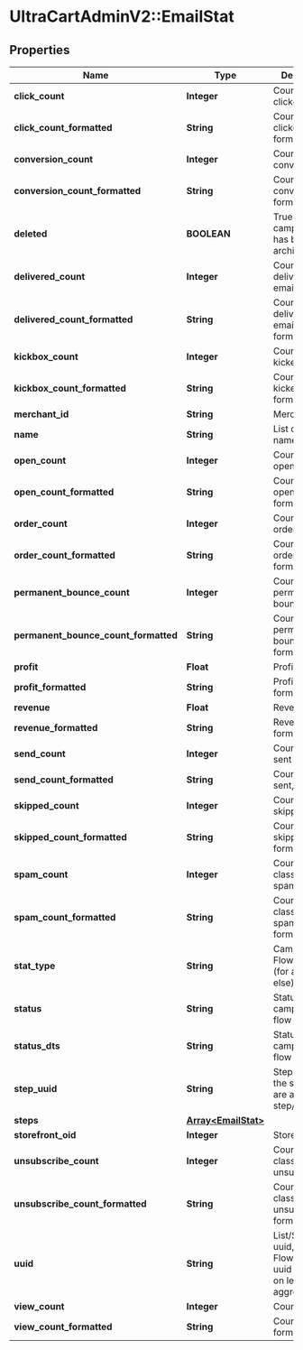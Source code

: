 # UltraCartAdminV2::EmailStat

## Properties
Name | Type | Description | Notes
------------ | ------------- | ------------- | -------------
**click_count** | **Integer** | Count of clicked emails | [optional] 
**click_count_formatted** | **String** | Count of clicked emails, formatted | [optional] 
**conversion_count** | **Integer** | Count of conversions | [optional] 
**conversion_count_formatted** | **String** | Count of conversions, formatted | [optional] 
**deleted** | **BOOLEAN** | True if campaign/flow has been archived | [optional] 
**delivered_count** | **Integer** | Count of delivered emails | [optional] 
**delivered_count_formatted** | **String** | Count of delivered emails, formatted | [optional] 
**kickbox_count** | **Integer** | Count of emails kicked | [optional] 
**kickbox_count_formatted** | **String** | Count of emails kicked, formatted | [optional] 
**merchant_id** | **String** | Merchant ID | [optional] 
**name** | **String** | List or segment name | [optional] 
**open_count** | **Integer** | Count of opened emails | [optional] 
**open_count_formatted** | **String** | Count of opened emails, formatted | [optional] 
**order_count** | **Integer** | Count of orders | [optional] 
**order_count_formatted** | **String** | Count of orders, formatted | [optional] 
**permanent_bounce_count** | **Integer** | Count of emails permanently bounced | [optional] 
**permanent_bounce_count_formatted** | **String** | Count of emails permanently bounced, formatted | [optional] 
**profit** | **Float** | Profit | [optional] 
**profit_formatted** | **String** | Profit, formatted | [optional] 
**revenue** | **Float** | Revenue | [optional] 
**revenue_formatted** | **String** | Revenue, formatted | [optional] 
**send_count** | **Integer** | Count of emails sent | [optional] 
**send_count_formatted** | **String** | Count of emails sent, formatted | [optional] 
**skipped_count** | **Integer** | Count of skipped emails | [optional] 
**skipped_count_formatted** | **String** | Count of skipped emails, formatted | [optional] 
**spam_count** | **Integer** | Count of emails classified as spam | [optional] 
**spam_count_formatted** | **String** | Count of emails classified as spam, formatted | [optional] 
**stat_type** | **String** | Campaign, Flow or None (for anything else) | [optional] 
**status** | **String** | Status of campaign or flow | [optional] 
**status_dts** | **String** | Status dts of campaign or flow | [optional] 
**step_uuid** | **String** | Step UUID if the statistics are at the step/email level | [optional] 
**steps** | [**Array&lt;EmailStat&gt;**](EmailStat.md) |  | [optional] 
**storefront_oid** | **Integer** | Storefront oid | [optional] 
**unsubscribe_count** | **Integer** | Count of emails classified as unsubscribe | [optional] 
**unsubscribe_count_formatted** | **String** | Count of emails classified as unsubscribe, formatted | [optional] 
**uuid** | **String** | List/Segment uuid, or Flow/Campaign uuid depending on level of stat aggregation. | [optional] 
**view_count** | **Integer** | Count of views | [optional] 
**view_count_formatted** | **String** | Count of views, formatted | [optional] 


